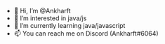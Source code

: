 - 👋 Hi, I’m @Ankharft
- 👀 I’m interested in java/js
- 🌱 I’m currently learning java/javascript
- 📫 You can reach me on Discord (Ankharft#6064)
